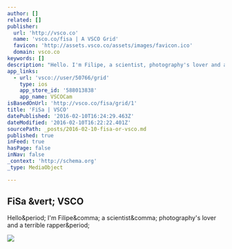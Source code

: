 ```yaml
---
author: []
related: []
publisher:
  url: 'http://vsco.co'
  name: 'vsco.co/fisa | A VSCO Grid'
  favicon: 'http://assets.vsco.co/assets/images/favicon.ico'
  domain: vsco.co
keywords: []
description: "Hello. I'm Filipe, a scientist, photography's lover and a terrible rapper."
app_links:
  - url: 'vsco://user/50766/grid'
    type: ios
    app_store_id: '588013838'
    app_name: VSCOCam
isBasedOnUrl: 'http://vsco.co/fisa/grid/1'
title: 'FiSa | VSCO'
datePublished: '2016-02-10T16:24:29.463Z'
dateModified: '2016-02-10T16:22:22.401Z'
sourcePath: _posts/2016-02-10-fisa-or-vsco.md
published: true
inFeed: true
hasPage: false
inNav: false
_context: 'http://schema.org'
_type: MediaObject

---
```

<article style=""><h1>FiSa &amp;vert; VSCO</h1><p>Hello&amp;period; I'm Filipe&amp;comma; a scientist&amp;comma; photography's lover and a terrible rapper&amp;period;</p><img src="https://im.vsco.co/1/51fbe9e433a3e50766/56b94811a84fe71daff6e6c9/vsco_020816.jpg?w=800" /></article>